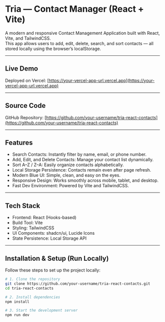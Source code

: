 # Tria — Contact Manager (React + Vite)

A modern and responsive Contact Management Application built with React, Vite, and TailwindCSS.  
This app allows users to add, edit, delete, search, and sort contacts — all stored locally using the browser’s localStorage.

---

## Live Demo
Deployed on Vercel: [https://your-vercel-app-url.vercel.app](https://your-vercel-app-url.vercel.app)

---

## Source Code
GitHub Repository: [https://github.com/your-username/tria-react-contacts](https://github.com/your-username/tria-react-contacts)

---

## Features
- Search Contacts: Instantly filter by name, email, or phone number.  
- Add, Edit, and Delete Contacts: Manage your contact list dynamically.  
- Sort A–Z / Z–A: Easily organize contacts alphabetically.  
- Local Storage Persistence: Contacts remain even after page refresh.  
- Modern Blue UI: Simple, clean, and easy on the eyes.  
- Responsive Design: Works smoothly across mobile, tablet, and desktop.  
- Fast Dev Environment: Powered by Vite and TailwindCSS.

---

## Tech Stack
- Frontend: React (Hooks-based)
- Build Tool: Vite
- Styling: TailwindCSS
- UI Components: shadcn/ui, Lucide Icons
- State Persistence: Local Storage API

---

## Installation & Setup (Run Locally)

Follow these steps to set up the project locally:

```bash
# 1. Clone the repository
git clone https://github.com/your-username/tria-react-contacts.git
cd tria-react-contacts

# 2. Install dependencies
npm install

# 3. Start the development server
npm run dev
